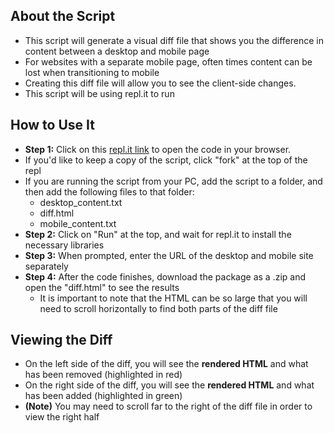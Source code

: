 ## About the Script
* This script will generate a visual diff file that shows you the difference in content between a desktop and mobile page
* For websites with a separate mobile page, often times content can be lost when transitioning to mobile
* Creating this diff file will allow you to see the client-side changes.
* This script will be using repl.it to run

## How to Use It
* **Step 1:** Click on this [repl.it link](https://repl.it/@snupet/Checking-Content-of-Mobile-vs-Desktop#main.py) to open the code in your browser.
* If you'd like to keep a copy of the script, click "fork" at the top of the repl
* If you are running the script from your PC, add the script to a folder, and then add the following files to that folder:
  * desktop_content.txt
  * diff.html
  * mobile_content.txt
* **Step 2:** Click on "Run" at the top, and wait for repl.it to install the necessary libraries
* **Step 3:** When prompted, enter the URL of the desktop and mobile site separately
* **Step 4:** After the code finishes, download the package as a .zip and open the "diff.html" to see the results
  * It is important to note that the HTML can be so large that you will need to scroll horizontally to find both parts of the diff file

## Viewing the Diff

* On the left side of the diff, you will see the **rendered HTML** and what has been removed (highlighted in red)
* On the right side of the diff, you will see the **rendered HTML** and what has been added (highlighted in green)
* **(Note)** You may need to scroll far to the right of the diff file in order to view the right half
